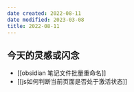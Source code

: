 ```yaml
---
date created: 2022-08-11
date modified: 2023-03-08
title: 2022-08-11
---
```


## 今天的灵感或闪念

- [[obsidian 笔记文件批量重命名]]
- [[js如何判断当前页面是否处于激活状态]]
